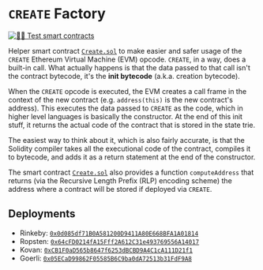 # `CREATE` Factory

[![🕵️‍♂️ Test smart contracts](https://github.com/pcaversaccio/create-util/actions/workflows/test-contracts.yml/badge.svg)](https://github.com/pcaversaccio/create-util/actions/workflows/test-contracts.yml)

Helper smart contract [`Create.sol`](./contracts/Create.sol) to make easier and safer usage of the `CREATE` Ethereum Virtual Machine (EVM) opcode. `CREATE`, in a way, does a built-in call. What actually happens is that the data passed to that call isn't the contract bytecode, it's the **init bytecode** (a.k.a. creation bytecode).

When the `CREATE` opcode is executed, the EVM creates a call frame in the context of the new contract (e.g. `address(this)` is the new contract's address). This executes the data passed to `CREATE` as the code, which in higher level languages is basically the constructor. At the end of this init stuff, it returns the actual code of the contract that is stored in the state trie.

The easiest way to think about it, which is also fairly accurate, is that the Solidity compiler takes all the executional code of the contract, compiles it to bytecode, and adds it as a return statement at the end of the constructor.

The smart contract [`Create.sol`](./contracts/Create.sol) also provides a function `computeAddress` that returns (via the Recursive Length Prefix (RLP) encoding scheme) the address where a contract will be stored if deployed via `CREATE`.

## Deployments

- Rinkeby: [`0x0d085df71B0A581200D9411A80E668BFA1A01814`](https://rinkeby.etherscan.io/address/0x0d085df71B0A581200D9411A80E668BFA1A01814)
- Ropsten: [`0x64cFD0214fA15Fff2A612C31e493769556A14017`](https://ropsten.etherscan.io/address/0x64cFD0214fA15Fff2A612C31e493769556A14017)
- Kovan: [`0xCB1F0aD565b8647f6253dBCBD9A4C1cA111D21f1`](https://kovan.etherscan.io/address/0xCB1F0aD565b8647f6253dBCBD9A4C1cA111D21f1)
- Goerli: [`0x05ECaD99862F05585B6C9ba0dA72513b31FdF9A8`](https://goerli.etherscan.io/address/0x05ECaD99862F05585B6C9ba0dA72513b31FdF9A8)

